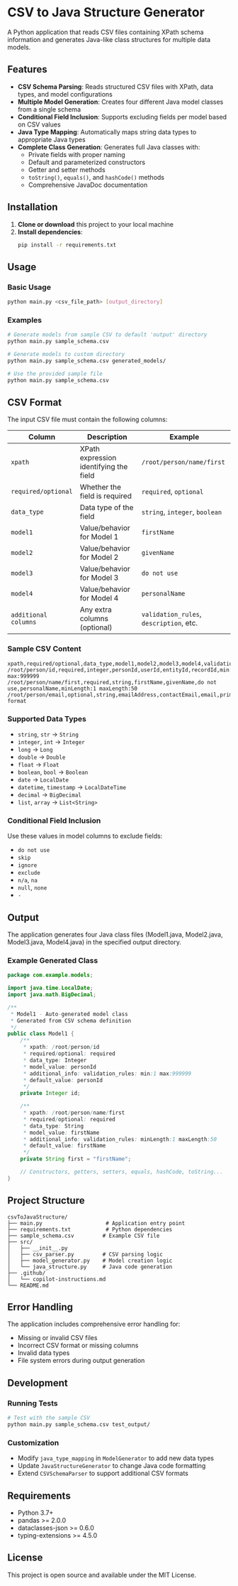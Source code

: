 # CSV to Java Structure Generator

A Python application that reads CSV files containing XPath schema information and generates Java-like class structures for multiple data models.

## Features

- **CSV Schema Parsing**: Reads structured CSV files with XPath, data types, and model configurations
- **Multiple Model Generation**: Creates four different Java model classes from a single schema
- **Conditional Field Inclusion**: Supports excluding fields per model based on CSV values
- **Java Type Mapping**: Automatically maps string data types to appropriate Java types
- **Complete Class Generation**: Generates full Java classes with:
  - Private fields with proper naming
  - Default and parameterized constructors
  - Getter and setter methods
  - `toString()`, `equals()`, and `hashCode()` methods
  - Comprehensive JavaDoc documentation

## Installation

1. **Clone or download** this project to your local machine
2. **Install dependencies**:
   ```bash
   pip install -r requirements.txt
   ```

## Usage

### Basic Usage
```bash
python main.py <csv_file_path> [output_directory]
```

### Examples
```bash
# Generate models from sample CSV to default 'output' directory
python main.py sample_schema.csv

# Generate models to custom directory
python main.py sample_schema.csv generated_models/

# Use the provided sample file
python main.py sample_schema.csv
```

## CSV Format

The input CSV file must contain the following columns:

| Column | Description | Example |
|--------|-------------|---------|
| `xpath` | XPath expression identifying the field | `/root/person/name/first` |
| `required/optional` | Whether the field is required | `required`, `optional` |
| `data_type` | Data type of the field | `string`, `integer`, `boolean` |
| `model1` | Value/behavior for Model 1 | `firstName` |
| `model2` | Value/behavior for Model 2 | `givenName` |
| `model3` | Value/behavior for Model 3 | `do not use` |
| `model4` | Value/behavior for Model 4 | `personalName` |
| `additional columns` | Any extra columns (optional) | `validation_rules`, `description`, etc. |

### Sample CSV Content
```csv
xpath,required/optional,data_type,model1,model2,model3,model4,validation_rules
/root/person/id,required,integer,personId,userId,entityId,recordId,min:1 max:999999
/root/person/name/first,required,string,firstName,givenName,do not use,personalName,minLength:1 maxLength:50
/root/person/email,optional,string,emailAddress,contactEmail,email,primaryEmail,pattern:email format
```

### Supported Data Types
- `string`, `str` → `String`
- `integer`, `int` → `Integer`
- `long` → `Long`
- `double` → `Double`
- `float` → `Float`
- `boolean`, `bool` → `Boolean`
- `date` → `LocalDate`
- `datetime`, `timestamp` → `LocalDateTime`
- `decimal` → `BigDecimal`
- `list`, `array` → `List<String>`

### Conditional Field Inclusion
Use these values in model columns to exclude fields:
- `do not use`
- `skip`
- `ignore`
- `exclude`
- `n/a`, `na`
- `null`, `none`
- `-`

## Output

The application generates four Java class files (Model1.java, Model2.java, Model3.java, Model4.java) in the specified output directory.

### Example Generated Class
```java
package com.example.models;

import java.time.LocalDate;
import java.math.BigDecimal;

/**
 * Model1 - Auto-generated model class
 * Generated from CSV schema definition
 */
public class Model1 {
    /**
     * xpath: /root/person/id
     * required/optional: required
     * data_type: Integer
     * model_value: personId
     * additional_info: validation_rules: min:1 max:999999
     * default_value: personId
     */
    private Integer id;

    /**
     * xpath: /root/person/name/first
     * required/optional: required
     * data_type: String
     * model_value: firstName
     * additional_info: validation_rules: minLength:1 maxLength:50
     * default_value: firstName
     */
    private String first = "firstName";

    // Constructors, getters, setters, equals, hashCode, toString...
}
```

## Project Structure

```
csvToJavaStructure/
├── main.py                    # Application entry point
├── requirements.txt           # Python dependencies
├── sample_schema.csv         # Example CSV file
├── src/
│   ├── __init__.py
│   ├── csv_parser.py         # CSV parsing logic
│   ├── model_generator.py    # Model creation logic
│   └── java_structure.py     # Java code generation
├── .github/
│   └── copilot-instructions.md
└── README.md
```

## Error Handling

The application includes comprehensive error handling for:
- Missing or invalid CSV files
- Incorrect CSV format or missing columns
- Invalid data types
- File system errors during output generation

## Development

### Running Tests
```bash
# Test with the sample CSV
python main.py sample_schema.csv test_output/
```

### Customization
- Modify `java_type_mapping` in `ModelGenerator` to add new data types
- Update `JavaStructureGenerator` to change Java code formatting
- Extend `CSVSchemaParser` to support additional CSV formats

## Requirements

- Python 3.7+
- pandas >= 2.0.0
- dataclasses-json >= 0.6.0
- typing-extensions >= 4.5.0

## License

This project is open source and available under the MIT License.
